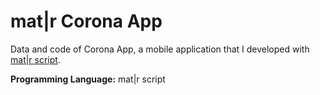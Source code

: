 # mat|r Corona App
Data and code of Corona App, a mobile application that I developed with [mat|r script](https://www.matrproject.com/).

**Programming Language:** mat|r script

